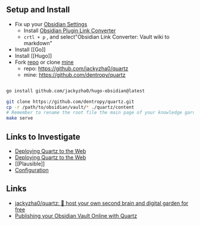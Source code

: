 ## Setup and Install

* Fix up your [Obsidian Settings](https://quartz.jzhao.xyz/notes/obsidian/)
	* Install [Obsidian Plugin Link Converter](Obsidian%20Plugin%20Link%20Converter.md)
	* `crtl + p` , and select"Obsidian Link Converter: Vault wiki to markdown"
* Install [[Go]]
* Install [[Hugo]]
* Fork [repo](https://github.com/jackyzha0/quartz) or clone [mine](https://github.com/dentropy/quartz)
	* repo: https://github.com/jackyzha0/quartz
	* mine: https://github.com/dentropy/quartz

``` bash

go install github.com/jackyzha0/hugo-obsidian@latest

git clone https://github.com/dentropy/quartz.git
cp -r /path/to/obsidian/vault/* ./quartz/content
# Remember to rename the root file the main page of your knowledge garden as _index.md
make serve
```

## Links to Investigate

* [Deploying Quartz to the Web](https://quartz.jzhao.xyz/notes/hosting/)
* [Deploying Quartz to the Web](https://quartz.jzhao.xyz/notes/hosting/)
* [[Plausible]]
* [Configuration](https://quartz.jzhao.xyz/notes/config#:~:text=Backlink/)

## Links
* [jackyzha0/quartz: 🌱 host your own second brain and digital garden for free](https://github.com/jackyzha0/quartz)
* [Publishing your Obsidian Vault Online with Quartz](https://brandonkboswell.com/blog/Publishing-your-Obsidian-Vault-Online-with-Quartz/)


